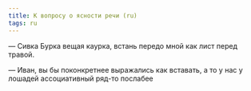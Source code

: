 ```yaml
---
title: К вопросу о ясности речи (ru)
tags: ru
---
```


— Сивка Бурка вещая каурка, встань передо мной как лист перед травой.

— Иван, вы бы поконкретнее выражались как вставать, а то у нас у лошадей ассоциативный ряд-то послабее

